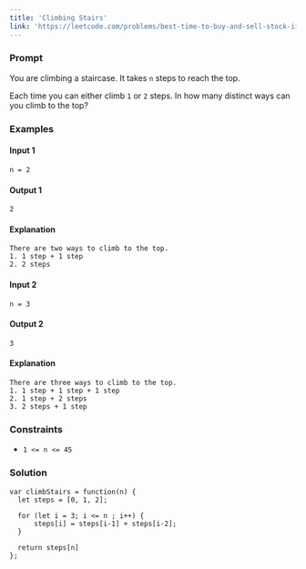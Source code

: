 ```yaml
---
title: 'Climbing Stairs'
link: 'https://leetcode.com/problems/best-time-to-buy-and-sell-stock-ii/'
---
```



### Prompt
You are climbing a staircase. It takes `n` steps to reach the top.

Each time you can either climb `1` or `2` steps. In how many distinct ways can you climb to the top?

### Examples

#### Input 1
`n = 2`
#### Output 1
`2`

#### Explanation
```
There are two ways to climb to the top.
1. 1 step + 1 step
2. 2 steps
```


#### Input 2
`n = 3`
#### Output 2
`3`
#### Explanation
```
There are three ways to climb to the top.
1. 1 step + 1 step + 1 step
2. 1 step + 2 steps
3. 2 steps + 1 step
```

### Constraints

* `1 <= n <= 45`


### Solution

```
var climbStairs = function(n) {
  let steps = [0, 1, 2];

  for (let i = 3; i <= n ; i++) {
      steps[i] = steps[i-1] + steps[i-2];
  }

  return steps[n]
};
```
